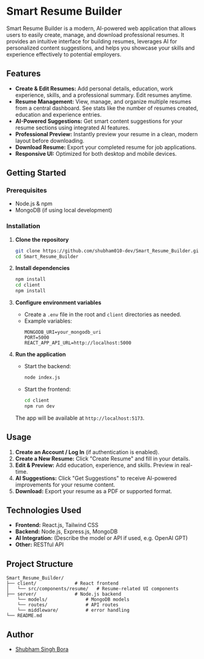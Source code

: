 # Smart Resume Builder

Smart Resume Builder is a modern, AI-powered web application that allows users to easily create, manage, and download professional resumes. It provides an intuitive interface for building resumes, leverages AI for personalized content suggestions, and helps you showcase your skills and experience effectively to potential employers.

## Features

- **Create & Edit Resumes:** Add personal details, education, work experience, skills, and a professional summary. Edit resumes anytime.
- **Resume Management:** View, manage, and organize multiple resumes from a central dashboard. See stats like the number of resumes created, education and experience entries.
- **AI-Powered Suggestions:** Get smart content suggestions for your resume sections using integrated AI features.
- **Professional Preview:** Instantly preview your resume in a clean, modern layout before downloading.
- **Download Resume:** Export your completed resume for job applications.
- **Responsive UI:** Optimized for both desktop and mobile devices.

## Getting Started

### Prerequisites

- Node.js & npm
- MongoDB (if using local development)

### Installation

1. **Clone the repository**
   ```bash
   git clone https://github.com/shubham010-dev/Smart_Resume_Builder.git
   cd Smart_Resume_Builder
   ```

2. **Install dependencies**
   ```bash
   npm install
   cd client
   npm install
   ```

3. **Configure environment variables**

   - Create a `.env` file in the root and `client` directories as needed.
   - Example variables:
     ```
     MONGODB_URI=your_mongodb_uri
     PORT=5000
     REACT_APP_API_URL=http://localhost:5000
     ```

4. **Run the application**

   - Start the backend:
     ```bash
     node index.js
     ```
   - Start the frontend:
     ```bash
     cd client
     npm run dev
     ```

   The app will be available at `http://localhost:5173`.

## Usage

1. **Create an Account / Log In** (if authentication is enabled).
2. **Create a New Resume:** Click "Create Resume" and fill in your details.
3. **Edit & Preview:** Add education, experience, and skills. Preview in real-time.
4. **AI Suggestions:** Click "Get Suggestions" to receive AI-powered improvements for your resume content.
5. **Download:** Export your resume as a PDF or supported format.

## Technologies Used

- **Frontend:** React.js, Tailwind CSS
- **Backend:** Node.js, Express.js, MongoDB
- **AI Integration:** (Describe the model or API if used, e.g. OpenAI GPT)
- **Other:** RESTful API

## Project Structure

```
Smart_Resume_Builder/
├── client/              # React frontend
│   └── src/components/resume/   # Resume-related UI components
├── server/              # Node.js backend
    └── models/              # MongoDB models
    └── routes/              # API routes
    └── middleware/          # error handling
└── README.md
```


## Author

- [Shubham Singh Bora](https://github.com/shubham010-dev)

